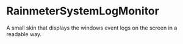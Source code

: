 # RainmeterSystemLogMonitor
A small skin that displays the windows event logs on the screen in a readable way.
